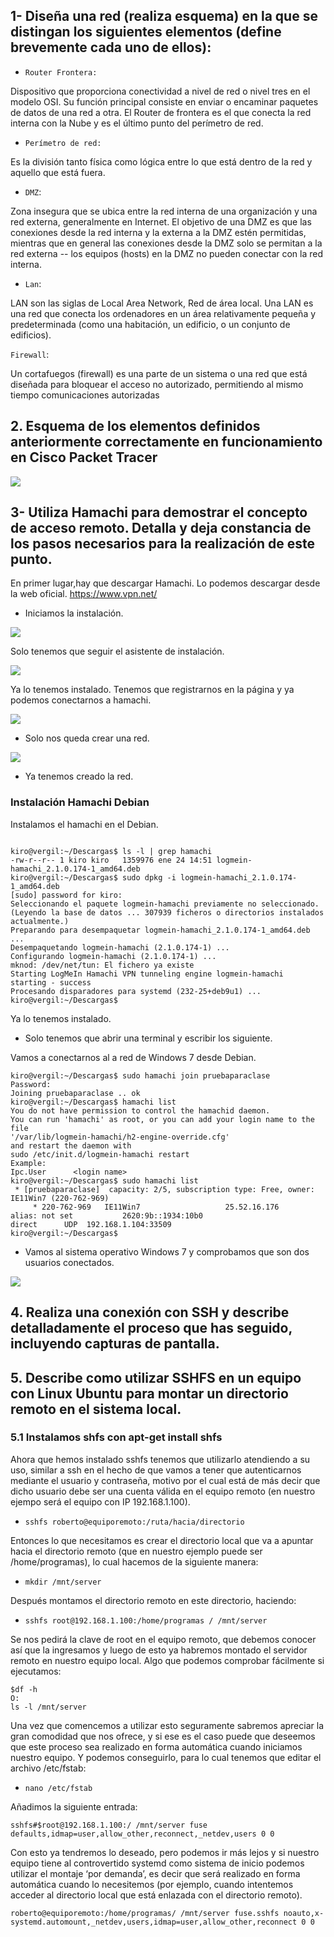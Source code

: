## 1- Diseña una red (realiza esquema) en la que se distingan los siguientes elementos (define brevemente cada uno de ellos):


- `Router Frontera:`

Dispositivo que proporciona conectividad a nivel de red o nivel tres en el modelo OSI. Su función
principal consiste en enviar o encaminar paquetes de datos de una red a otra. El Router de frontera
es el que conecta la red interna con la Nube y es el último punto del perímetro de red.

- `Perímetro de red:`

Es la división tanto física como lógica entre lo que está dentro de la red y aquello que está fuera.

- `DMZ`:

Zona insegura que se ubica entre la red interna de una organización y una red externa, generalmente
en Internet. El objetivo de una DMZ es que las conexiones desde la red interna y la externa a la
DMZ estén permitidas, mientras que en general las conexiones desde la DMZ solo se permitan a la
red externa -- los equipos (hosts) en la DMZ no pueden conectar con la red interna.

- `Lan`:

LAN son las siglas de Local Area Network, Red de área local. Una LAN es una red que conecta los
ordenadores en un área relativamente pequeña y predeterminada (como una habitación, un edificio,
o un conjunto de edificios).

`Firewall`:

Un cortafuegos (firewall) es una parte de un sistema o una red que está diseñada para bloquear el
acceso no autorizado, permitiendo al mismo tiempo comunicaciones autorizadas


## 2. Esquema de los elementos definidos anteriormente correctamente en funcionamiento en Cisco Packet Tracer

![](img/001.png)


## 3- Utiliza Hamachi para demostrar el concepto de acceso remoto. Detalla y deja constancia de los pasos necesarios para la realización de este punto.


En primer lugar,hay que descargar Hamachi. Lo podemos descargar desde la web oficial.
https://www.vpn.net/


- Iniciamos la instalación.

![](img/002.png)

Solo tenemos que seguir el asistente de instalación.

![](img/003.png)

Ya lo tenemos instalado. Tenemos que registrarnos en la página y ya podemos conectarnos a hamachi.

![](img/004.png)

- Solo nos queda crear una red.

![](img/005.png)

- Ya tenemos creado la red.

### Instalación Hamachi Debian

Instalamos el hamachi en el Debian.

```console

kiro@vergil:~/Descargas$ ls -l | grep hamachi
-rw-r--r-- 1 kiro kiro   1359976 ene 24 14:51 logmein-hamachi_2.1.0.174-1_amd64.deb
kiro@vergil:~/Descargas$ sudo dpkg -i logmein-hamachi_2.1.0.174-1_amd64.deb
[sudo] password for kiro:
Seleccionando el paquete logmein-hamachi previamente no seleccionado.
(Leyendo la base de datos ... 307939 ficheros o directorios instalados actualmente.)
Preparando para desempaquetar logmein-hamachi_2.1.0.174-1_amd64.deb ...
Desempaquetando logmein-hamachi (2.1.0.174-1) ...
Configurando logmein-hamachi (2.1.0.174-1) ...
mknod: /dev/net/tun: El fichero ya existe
Starting LogMeIn Hamachi VPN tunneling engine logmein-hamachi
starting - success
Procesando disparadores para systemd (232-25+deb9u1) ...
kiro@vergil:~/Descargas$
```
Ya lo tenemos instalado.

- Solo tenemos que abrir una terminal y escribir los siguiente.

Vamos a conectarnos al a red de Windows 7 desde Debian.

```console
kiro@vergil:~/Descargas$ sudo hamachi join pruebaparaclase
Password:
Joining pruebaparaclase .. ok
kiro@vergil:~/Descargas$ hamachi list
You do not have permission to control the hamachid daemon.
You can run 'hamachi' as root, or you can add your login name to the file
'/var/lib/logmein-hamachi/h2-engine-override.cfg'
and restart the daemon with
sudo /etc/init.d/logmein-hamachi restart
Example:
Ipc.User      <login name>
kiro@vergil:~/Descargas$ sudo hamachi list
 * [pruebaparaclase]  capacity: 2/5, subscription type: Free, owner: IE11Win7 (220-762-969)
     * 220-762-969   IE11Win7                   25.52.16.176      alias: not set           2620:9b::1934:10b0                          direct      UDP  192.168.1.104:33509
kiro@vergil:~/Descargas$
```
- Vamos al sistema operativo Windows 7 y comprobamos que son dos usuarios conectados.

![](img/006.png)


## 4. Realiza una conexión con SSH y describe detalladamente el proceso que has seguido, incluyendo capturas de pantalla.



## 5. Describe como utilizar SSHFS en un equipo con Linux Ubuntu para montar un directorio remoto en el sistema local.


### 5.1 Instalamos shfs con apt-get install shfs

Ahora que hemos instalado sshfs tenemos que utilizarlo atendiendo a su uso, similar a ssh en el
hecho de que vamos a tener que autenticarnos mediante el usuario y contraseña, motivo por el
cual está de más decir que dicho usuario debe ser una cuenta válida en el equipo remoto (en nuestro
ejempo será el equipo con IP 192.168.1.100).

- `sshfs roberto@equiporemoto:/ruta/hacia/directorio`

Entonces lo que necesitamos es crear el directorio local que va a apuntar hacia el directorio remoto
(que en nuestro ejemplo puede ser /home/programas), lo cual hacemos de la siguiente manera:

- `mkdir /mnt/server`

Después montamos el directorio remoto en este directorio, haciendo:

- `sshfs root@192.168.1.100:/home/programas / /mnt/server`

Se nos pedirá la clave de root en el equipo remoto, que debemos conocer así que la ingresamos y
luego de esto ya habremos montado el servidor remoto en nuestro equipo local. Algo que podemos
comprobar fácilmente si ejecutamos:

```console
$df -h
O:
ls -l /mnt/server
```

Una vez que comencemos a utilizar esto seguramente sabremos apreciar la gran comodidad que nos
ofrece, y si ese es el caso puede que deseemos que este proceso sea realizado en forma automática
cuando iniciamos nuestro equipo. Y podemos conseguirlo, para lo cual tenemos que editar el
archivo /etc/fstab:


- `nano /etc/fstab`

Añadimos la siguiente entrada:

```console
sshfs#$root@192.168.1.100:/ /mnt/server fuse
defaults,idmap=user,allow_other,reconnect,_netdev,users 0 0

```
Con esto ya tendremos lo deseado, pero podemos ir más lejos y si nuestro equipo tiene al
controvertido systemd como sistema de inicio podemos utilizar el montaje ‘por demanda’, es decir
que será realizado en forma automática cuando lo necesitemos (por ejemplo, cuando intentemos
acceder al directorio local que está enlazada con el directorio remoto).

```console
roberto@equiporemoto:/home/programas/ /mnt/server fuse.sshfs noauto,x-
systemd.automount,_netdev,users,idmap=user,allow_other,reconnect 0 0

```
